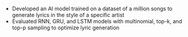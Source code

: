 - Developed an AI model trained on a dataset of a million songs to generate lyrics in the style of a specific artist
- Evaluated RNN, GRU, and LSTM models with multinomial, top-k, and top-p sampling to optimize lyric generation
